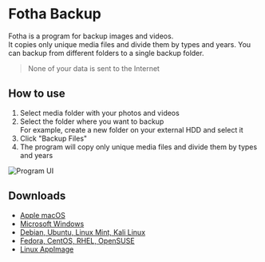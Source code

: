 # Fotha Backup
Fotha is a program for backup images and videos.  
It copies only unique media files and divide them by types and years. You can backup from different folders to a single backup folder.
> None of your data is sent to the Internet

## How to use 
1. Select media folder with your photos and videos
2. Select the folder where you want to backup  
For example, create a new folder on your external HDD and select it
3. Click "Backup Files"
4. The program will copy only unique media files and divide them by types and years

![Program UI](https://i.ibb.co/McSxLZq/program-ui.png) 

## Downloads
- [Apple macOS](https://github.com/fotha/fotha/releases/download/v1.0.1/Fotha-Backup.app.zip)
- [Microsoft Windows](https://github.com/fotha/fotha/releases/download/v1.0.1/Fotha-Backup.exe)
- [Debian, Ubuntu, Linux Mint, Kali Linux](https://github.com/fotha/fotha/releases/download/v1.0.1/Fotha-Backup.deb)
- [Fedora, CentOS, RHEL, OpenSUSE](https://github.com/fotha/fotha/releases/download/v1.0.1/Fotha-Backup.rpm)
- [Linux AppImage](https://github.com/fotha/fotha/releases/download/v1.0.1/Fotha-Backup.AppImage)
